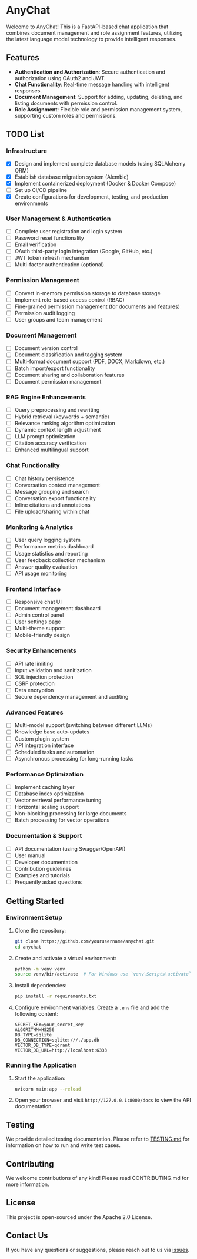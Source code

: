 # AnyChat

Welcome to AnyChat! This is a FastAPI-based chat application that combines document management and role assignment features, utilizing the latest language model technology to provide intelligent responses.

## Features

- **Authentication and Authorization**: Secure authentication and authorization using OAuth2 and JWT.
- **Chat Functionality**: Real-time message handling with intelligent responses.
- **Document Management**: Support for adding, updating, deleting, and listing documents with permission control.
- **Role Assignment**: Flexible role and permission management system, supporting custom roles and permissions.

## TODO List
### Infrastructure
- [x] Design and implement complete database models (using SQLAlchemy ORM)
- [x] Establish database migration system (Alembic)
- [x] Implement containerized deployment (Docker & Docker Compose)
- [ ] Set up CI/CD pipeline
- [x] Create configurations for development, testing, and production environments

### User Management & Authentication

- [ ] Complete user registration and login system
- [ ] Password reset functionality
- [ ] Email verification
- [ ] OAuth third-party login integration (Google, GitHub, etc.)
- [ ] JWT token refresh mechanism
- [ ] Multi-factor authentication (optional)

### Permission Management

- [ ]  Convert in-memory permission storage to database storage
- [ ]  Implement role-based access control (RBAC)
- [ ]  Fine-grained permission management (for documents and features)
- [ ]  Permission audit logging
- [ ]  User groups and team management

### Document Management

- [ ] Document version control
- [ ] Document classification and tagging system
- [ ] Multi-format document support (PDF, DOCX, Markdown, etc.)
- [ ] Batch import/export functionality
- [ ] Document sharing and collaboration features
- [ ] Document permission management

### RAG Engine Enhancements

- [ ] Query preprocessing and rewriting
- [ ] Hybrid retrieval (keywords + semantic)
- [ ] Relevance ranking algorithm optimization
- [ ] Dynamic context length adjustment
- [ ] LLM prompt optimization
- [ ] Citation accuracy verification
- [ ] Enhanced multilingual support

### Chat Functionality

- [ ] Chat history persistence
- [ ] Conversation context management
- [ ] Message grouping and search
- [ ] Conversation export functionality
- [ ] Inline citations and annotations
- [ ] File upload/sharing within chat

### Monitoring & Analytics

- [ ] User query logging system
- [ ] Performance metrics dashboard
- [ ] Usage statistics and reporting
- [ ] User feedback collection mechanism
- [ ] Answer quality evaluation
- [ ] API usage monitoring

### Frontend Interface

- [ ] Responsive chat UI
- [ ] Document management dashboard
- [ ] Admin control panel
- [ ] User settings page
- [ ] Multi-theme support
- [ ] Mobile-friendly design

### Security Enhancements

- [ ] API rate limiting
- [ ] Input validation and sanitization
- [ ] SQL injection protection
- [ ] CSRF protection
- [ ] Data encryption
- [ ] Secure dependency management and auditing

### Advanced Features

- [ ] Multi-model support (switching between different LLMs)
- [ ] Knowledge base auto-updates
- [ ] Custom plugin system
- [ ] API integration interface
- [ ] Scheduled tasks and automation
- [ ] Asynchronous processing for long-running tasks

### Performance Optimization

- [ ] Implement caching layer
- [ ] Database index optimization
- [ ] Vector retrieval performance tuning
- [ ] Horizontal scaling support
- [ ] Non-blocking processing for large documents
- [ ] Batch processing for vector operations

### Documentation & Support

- [ ] API documentation (using Swagger/OpenAPI)
- [ ] User manual
- [ ] Developer documentation
- [ ] Contribution guidelines
- [ ] Examples and tutorials
- [ ] Frequently asked questions

## Getting Started

### Environment Setup

1. Clone the repository:
    ```sh
    git clone https://github.com/yourusername/anychat.git
    cd anychat
    ```

2. Create and activate a virtual environment:
    ```sh
    python -m venv venv
    source venv/bin/activate  # For Windows use `venv\Scripts\activate`
    ```

3. Install dependencies:
    ```sh
    pip install -r requirements.txt
    ```

4. Configure environment variables:
    Create a `.env` file and add the following content:
    ```env
    SECRET_KEY=your_secret_key
    ALGORITHM=HS256
    DB_TYPE=sqlite
    DB_CONNECTION=sqlite:///./app.db
    VECTOR_DB_TYPE=qdrant
    VECTOR_DB_URL=http://localhost:6333
    ```

### Running the Application

1. Start the application:
    ```sh
    uvicorn main:app --reload
    ```

2. Open your browser and visit `http://127.0.0.1:8000/docs` to view the API documentation.

## Testing

We provide detailed testing documentation. Please refer to [TESTING.md](https://github.com/c-cf/anychat/blob/main/TESTING.md) for information on how to run and write test cases.

## Contributing

We welcome contributions of any kind! Please read CONTRIBUTING.md for more information.

## License

This project is open-sourced under the Apache 2.0 License.

## Contact Us

If you have any questions or suggestions, please reach out to us via [issues](https://github.com/yourusername/anychat/issues).

